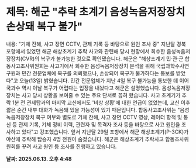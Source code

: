 # **제목: 해군 "추락 초계기 음성녹음저장장치 손상돼 복구 불가"**

  내용: "기체 잔해, 사고 장면 CCTV, 관제 기록 등 바탕으로 원인 조사 중" 지난달 경북 포항에서 있었던 해군 해상초계기 추락 사고와 관련해 당시 현장에서 회수한 음성녹음저장장치(CVR)의 복구가 불가능한 것으로 확인됐습니다.  해군은 "해상초계기 민·관·군 합동사고조사위원회는 사고기에서 회수한 음성녹음저장장치 분석을 위해 국립과학수사연구원과 민간 전문업체에 복구를 의뢰했으나, 손상되어 복구가 불가하다는 통보를 받았다"고 오늘(13일) 밝혔습니다.  민간 전문업체가 지난 4일 복구 불가능을 통보한 데 이어 국과수 역시 이날 복구가 어렵다는 입장을 내놨다고 해군은 설명했습니다.  음성녹음저장장치는 사고 당시 상황을 보여줄 수 있는 주요 단서로 꼽혀 왔습니다. 사고 초계기가 추락 1분 전 관제탑과의 마지막 교신에서도 '비상 상황'에 대한 언급이 없었는데, 교신 이후 짧은 순간 내부 대화가 녹음돼 있을 가능성이 있기 때문입니다.  합동사고조사위는 "음성녹음저장장치 복구 여부와 별도로 기체 잔해, 사고 장면 CCTV 영상, 레이더 항적 및 통신 등 관제 기록, 기체 정비 이력, 관련자 및 목격자 조사 등을 바탕으로 사고 원인을 조사하고 있다"고 강조했습니다.  앞서 지난달 29일 포항에서 해군 해상초계기(P-3CK)가 야산에 추락해 탑승자 4명 전원이 숨졌습니다.  해군은 해상초계기 추락사고 합동조사위원회를 꾸려 사고 원인 등 조사를 진행하고 있습니다.

  **날짜: 2025.06.13. 오후 4:48**